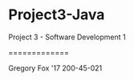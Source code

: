 Project3-Java
=============

Project 3 - Software Development 1

=============

Gregory Fox '17
200-45-021

